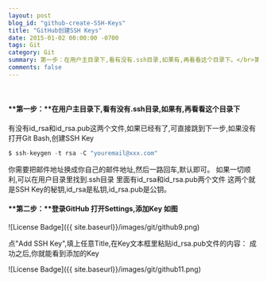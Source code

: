 ```yaml
---
layout: post
blog_id: "github-create-SSH-Keys"
title: "GitHub创建SSH Keys"
date: 2015-01-02 00:00:00 -0700
tags: Git
category: Git
summary: 第一步：在用户主目录下,看有没有.ssh目录,如果有,再看看这个目录下。</br>第二步：登录GitHub 打开Settings,添加Key
comments: false
---
```

<br>

#### **第一步：**在用户主目录下,看有没有.ssh目录,如果有,再看看这个目录下

有没有id_rsa和id_rsa.pub这两个文件,如果已经有了,可直接跳到下一步,如果没有
打开Git Bash,创建SSH Key

```java
$ ssh-keygen -t rsa -C "youremail@xxx.com"  
```

你需要把邮件地址换成你自己的邮件地址,然后一路回车,默认即可。
如果一切顺利,可以在用户目录里找到.ssh目录 里面有id_rsa和id_rsa.pub两个文件
这两个就是SSH Key的秘钥,id_rsa是私钥,id_rsa.pub是公钥。

#### **第二步：**登录GitHub 打开Settings,添加Key 如图

![License Badge]({{ site.baseurl}}/images/git/github9.png)

点"Add SSH Key",填上任意Title,在Key文本框里粘贴id_rsa.pub文件的内容：
成功之后,你就能看到添加的Key

![License Badge]({{ site.baseurl}}/images/git/github11.png)

